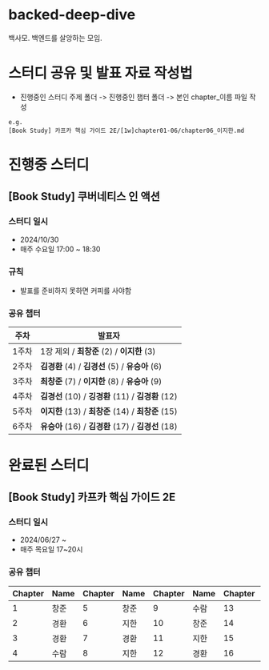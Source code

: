 # backed-deep-dive
백사모. 백엔드를 살앙하는 모임.

# 스터디 공유 및 발표 자료 작성법
* 진행중인 스터디 주제 폴더 -> 진행중인 챕터 폴더 -> 본인 chapter_이름 파일 작성
```
e.g.
[Book Study] 카프카 핵심 가이드 2E/[1w]chapter01-06/chapter06_이지한.md
```
# 진행중 스터디

## [Book Study] 쿠버네티스 인 액션

### 스터디 일시
* 2024/10/30
* 매주 수요일 17:00 ~ 18:30

### 규칙
* 발표를 준비하지 못하면 커피를 사야함

### 공유 챕터

| 주차  | 발표자      |
|-------|----------|
| 1주차 | 1장 제외  / **최창준** (2)  / **이지한** (3)  |
| 2주차 | **김경환** (4) / **김경선** (5)  / **유승아** (6)    |
| 3주차 | **최창준** (7)  /  **이지한** (8)  / **유승아** (9)  |
| 4주차 | **김경선** (10)  / **깅경환** (11)  /  **김경환** (12) |
| 5주차 | **이지한** (13) /  **최창준** (14) / **최창준** (15) |
| 6주차 | **유승아** (16)  /   **김경환** (17) / **김경선** (18) |


# 완료된 스터디

## [Book Study] 카프카 핵심 가이드 2E

### 스터디 일시
* 2024/06/27 ~ 
* 매주 목요일 17~20시

### 공유 챕터

| Chapter | Name  | Chapter | Name  | Chapter | Name  | Chapter | Name  |
|---------|-------|---------|-------|---------|-------|---------|-------|
| 1       | 창준   | 5       | 창준   | 9       | 수람   | 13      | 창준   |
| 2       | 경환   | 6       | 지한   | 10      | 창준   | 14      | 수람   |
| 3       | 경환   | 7       | 경환   | 11      | 지한   | 15      |       |
| 4       | 수람   | 8       | 지한   | 12      | 경환   | 16      |       |


